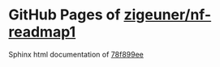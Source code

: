 GitHub Pages of [zigeuner/nf-readmap1](https://github.com/zigeuner/nf-readmap1.git)
===
Sphinx html documentation of [78f899ee](https://github.com/zigeuner/nf-readmap1/tree/78f899eecab9ceeb000f582c984f83ca379194a5)
